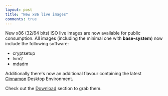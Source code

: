 ```yaml
---
layout: post
title: "New x86 live images"
comments: true
---
```


New x86 (32/64 bits) ISO live images are now available for public consumption.
All images (including the minimal one with **base-system**) now include the following
software:

- cryptsetup
- lvm2
- mdadm

Additionally there's now an additional flavour containing the latest [Cinnamon](http://cinnamon.linuxmint.com/)
Desktop Environment.

Check out the [Download](http://www.voidlinux.eu/download/) section to grab them.

